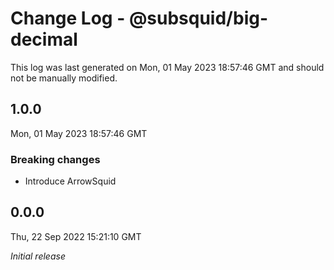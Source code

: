 # Change Log - @subsquid/big-decimal

This log was last generated on Mon, 01 May 2023 18:57:46 GMT and should not be manually modified.

## 1.0.0
Mon, 01 May 2023 18:57:46 GMT

### Breaking changes

- Introduce ArrowSquid

## 0.0.0
Thu, 22 Sep 2022 15:21:10 GMT

_Initial release_


